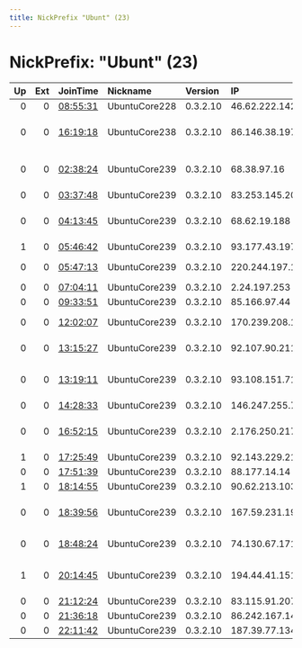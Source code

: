 ```yaml
---
title: NickPrefix "Ubunt" (23)
---
```


# NickPrefix: "Ubunt" (23)

|   Up |   Ext | JoinTime                                                                                            | Nickname      | Version   | IP              | AS                                       | CC   |   ORp |   Dirp | OS    | Contact   |   eFamMembers |
|-----:|------:|:----------------------------------------------------------------------------------------------------|:--------------|:----------|:----------------|:-----------------------------------------|:-----|------:|-------:|:------|:----------|--------------:|
|    0 |     0 | [08:55:31](https://metrics.torproject.org/rs.html#details/70CBDFB46A7D7D16D7CA52BB58B2676F8FB121D8) | UbuntuCore228 | 0.3.2.10  | 46.62.222.142   | Pars Online PJS                          | ir   | 41577 |      0 | Linux | None      |             1 |
|    0 |     0 | [16:19:18](https://metrics.torproject.org/rs.html#details/55896E71DF9B5ED4BC929A04C165F6A26927AFF5) | UbuntuCore238 | 0.3.2.10  | 86.146.38.197   | British Telecommunications PLC           | gb   | 37841 |      0 | Linux | None      |             1 |
|    0 |     0 | [02:38:24](https://metrics.torproject.org/rs.html#details/286BAD0824A282581EAAE50D02672060DF78CAAB) | UbuntuCore239 | 0.3.2.10  | 68.38.97.16     | Comcast Cable Communications, LLC        | us   | 37977 |      0 | Linux | None      |             1 |
|    0 |     0 | [03:37:48](https://metrics.torproject.org/rs.html#details/6EE6F9C7A1E4BE3394F32A0CED74D240B2236017) | UbuntuCore239 | 0.3.2.10  | 83.253.145.207  | Com Hem AB                               | se   | 34129 |      0 | Linux | None      |             1 |
|    0 |     0 | [04:13:45](https://metrics.torproject.org/rs.html#details/7FE7FF10786DBF0D4533895BE421883153EE3DEF) | UbuntuCore239 | 0.3.2.10  | 68.62.19.188    | Comcast Cable Communications, LLC        | us   | 36891 |      0 | Linux | None      |             1 |
|    1 |     0 | [05:46:42](https://metrics.torproject.org/rs.html#details/185B5A88AA3982D70367A33CB5B4B495693D48FE) | UbuntuCore239 | 0.3.2.10  | 93.177.43.197   | Rostelecom                               | ru   | 35237 |      0 | Linux | None      |             1 |
|    0 |     0 | [05:47:13](https://metrics.torproject.org/rs.html#details/FE0B6DD53C9827EF40992B64BEF64F20F3211115) | UbuntuCore239 | 0.3.2.10  | 220.244.197.187 | TPG Telecom Limited                      | au   | 45011 |      0 | Linux | None      |             1 |
|    0 |     0 | [07:04:11](https://metrics.torproject.org/rs.html#details/1B0A1DC0E3AAF2B4C31CCA4859D08F4B333E3EDA) | UbuntuCore239 | 0.3.2.10  | 2.24.197.253    | EE Limited                               | gb   | 33667 |      0 | Linux | None      |             1 |
|    0 |     0 | [09:33:51](https://metrics.torproject.org/rs.html#details/78DD226187F2248D4FC11A4CE4E55B34BDF8659D) | UbuntuCore239 | 0.3.2.10  | 85.166.97.44    | Telenor Norge AS                         | no   | 40013 |      0 | Linux | None      |             1 |
|    0 |     0 | [12:02:07](https://metrics.torproject.org/rs.html#details/85CF0D062FE03E4D27D421C0E252F156CA70B02F) | UbuntuCore239 | 0.3.2.10  | 170.239.208.118 | ComuNET Internet Banda Larga             | br   | 32989 |      0 | Linux | None      |             1 |
|    0 |     0 | [13:15:27](https://metrics.torproject.org/rs.html#details/BA44B209B187160EDC76306F3C492DD40EF29E7E) | UbuntuCore239 | 0.3.2.10  | 92.107.90.211   | Swisscom Switzerland Ltd                 | ch   | 35135 |      0 | Linux | None      |             1 |
|    0 |     0 | [13:19:11](https://metrics.torproject.org/rs.html#details/9503BA1F7A0C8F765108E6D72287E899E44565B9) | UbuntuCore239 | 0.3.2.10  | 93.108.151.71   | Vodafone Portugal - Communicacoes Pessoa | pt   | 39229 |      0 | Linux | None      |             1 |
|    0 |     0 | [14:28:33](https://metrics.torproject.org/rs.html#details/105ABE0D582B7DE45C1BBD79BA1A0DCFB0A1B828) | UbuntuCore239 | 0.3.2.10  | 146.247.255.78  | Ventelo Hosting AS                       | no   | 40469 |      0 | Linux | None      |             1 |
|    0 |     0 | [16:52:15](https://metrics.torproject.org/rs.html#details/73B41027233A2168A928B4D55ADCDDBA7CD9AC25) | UbuntuCore239 | 0.3.2.10  | 2.176.250.217   | Information Technology Company ITC       | ir   | 40543 |      0 | Linux | None      |             1 |
|    1 |     0 | [17:25:49](https://metrics.torproject.org/rs.html#details/BC471BC49D6FF074280D617362444ED31A1589CC) | UbuntuCore239 | 0.3.2.10  | 92.143.229.216  | Orange                                   | fr   | 34274 |      0 | Linux | None      |             1 |
|    0 |     0 | [17:51:39](https://metrics.torproject.org/rs.html#details/1474B8F149BC2A4F880EDA0FF6167CDFEB967806) | UbuntuCore239 | 0.3.2.10  | 88.177.14.14    | Free SAS                                 | fr   | 46671 |      0 | Linux | None      |             1 |
|    1 |     0 | [18:14:55](https://metrics.torproject.org/rs.html#details/7533565550D51C660C18C6E65B3FCBCE88B60158) | UbuntuCore239 | 0.3.2.10  | 90.62.213.103   | Orange                                   | fr   | 42165 |      0 | Linux | None      |             1 |
|    0 |     0 | [18:39:56](https://metrics.torproject.org/rs.html#details/A6543F9302CE4DB62A5D3F9988C5AE23D883DDEC) | UbuntuCore239 | 0.3.2.10  | 167.59.231.190  | Administracion Nacional de Telecomunicac | uy   | 38841 |      0 | Linux | None      |             1 |
|    0 |     0 | [18:48:24](https://metrics.torproject.org/rs.html#details/5E265E07471187CD360B58FBC76D5B0E19981F68) | UbuntuCore239 | 0.3.2.10  | 74.130.67.171   | Time Warner Cable Internet LLC           | us   | 45913 |      0 | Linux | None      |             1 |
|    1 |     0 | [20:14:45](https://metrics.torproject.org/rs.html#details/D41D59CBA72E8B09091333DAD7C35003B9C15394) | UbuntuCore239 | 0.3.2.10  | 194.44.41.151   | State Enterprise Scientific and Telecomm | ua   | 33899 |      0 | Linux | None      |             1 |
|    0 |     0 | [21:12:24](https://metrics.torproject.org/rs.html#details/9C5EACDBD9B02098B20D47C6C0D710C305A25194) | UbuntuCore239 | 0.3.2.10  | 83.115.91.207   | Orange                                   | fr   | 44497 |      0 | Linux | None      |             1 |
|    0 |     0 | [21:36:18](https://metrics.torproject.org/rs.html#details/FF993FEE9A5AF1C57552468C4CEFB35B5F2B1A79) | UbuntuCore239 | 0.3.2.10  | 86.242.167.143  | Orange                                   | fr   | 45732 |      0 | Linux | None      |             1 |
|    0 |     0 | [22:11:42](https://metrics.torproject.org/rs.html#details/C3218090B666F6022EBB89ED94CC85E168EAB07C) | UbuntuCore239 | 0.3.2.10  | 187.39.77.134   | CLARO S.A.                               | br   | 42893 |      0 | Linux | None      |             1 |
